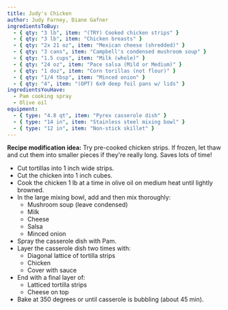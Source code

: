 ```yaml
---
title: Judy's Chicken
author: Judy Farney, Diane Gafner
ingredientsToBuy:
  - { qty: "3 lb", item: "(TRY) Cooked chicken strips" }
  - { qty: "3 lb", item: "Chicken breasts" }
  - { qty: "2x 21 oz", item: "Mexican cheese (shredded)" }
  - { qty: "3 cans", item: "Campbell's condensed mushroom soup" }
  - { qty: "1.5 cups", item: "Milk (whole)" }
  - { qty: "24 oz", item: "Pace salsa (Mild or Medium)" }
  - { qty: "1 doz", item: "Corn torillas (not flour)" }
  - { qty: "1/4 tbsp", item: "Minced onion" }
  - { qty: "4", item: "(OPT) 6x9 deep foil pans w/ lids" }
ingredientsYouHave:
  - Pam cooking spray
  - Olive oil
equipment:
  - { type: "4.8 qt", item: "Pyrex casserole dish" }
  - { type: "14 in", item: "Stainless steel mixing bowl" }
  - { type: "12 in", item: "Non-stick skillet" }
---
```

**Recipe modification idea:** Try pre-cooked chicken strips. If frozen, let thaw and cut them into smaller pieces if they're really long. Saves lots of time!

- Cut tortillas into 1 inch wide strips.
- Cut the chicken into 1 inch cubes.
- Cook the chicken 1 lb at a time in olive oil on medium heat until lightly browned.
- In the large mixing bowl, add and then mix thoroughly:
    - Mushroom soup (leave condensed)
    - Milk
    - Cheese
    - Salsa
    - Minced onion
- Spray the casserole dish with Pam.
- Layer the casserole dish two times with:
    - Diagonal lattice of tortilla strips
    - Chicken
    - Cover with sauce
- End with a final layer of:
    - Latticed tortilla strips
    - Cheese on top
- Bake at 350 degrees or until casserole is bubbling (about 45 min).
